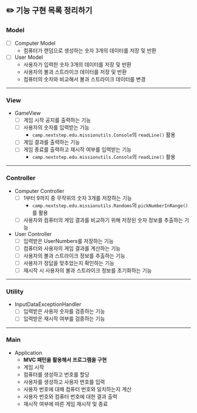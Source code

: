 ## ✏️ 기능 구현 목록 정리하기

### Model
- [ ] Computer Model
  - 컴퓨터가 랜덤으로 생성하는 숫자 3개의 데이터를 저장 및 반환
- [ ] User Model
  - 사용자가 입력한 숫자 3개의 데이터를 저장 및 반환
  - 사용자의 볼과 스트라이크 데이터를 저장 및 반환
  - 컴퓨터의 숫자와 비교해서 볼과 스트라이크 데이터를 변경
---

### View
- GameView
  - [ ] 게임 시작 공지를 출력하는 기능
  - [ ] 사용자의 숫자를 입력받는 기능
    - `camp.nextstep.edu.missionutils.Console`의 `readLine()` 활용
  - [ ] 게임 결과를 출력하는 기능
  - [ ] 게임 종료를 출력하고 재시작 여부를 입력받는 기능
    - `camp.nextstep.edu.missionutils.Console`의 `readLine()` 활용
---

### Controller
- Computer Controller
  - [ ] 1부터 9까지 중 무작위의 숫자 3개를 저장하는 기능 
    - `camp.nextstep.edu.missionutils.Randoms`의 `pickNumberInRange()`를 활용
  - [ ] 사용자와 컴퓨터의 게임 결과를 비교하기 위해 저장된 숫자 정보를 추출하는 기능
- User Controller
  - [ ] 입력받은 UserNumbers를 저장하는 기능
  - [ ] 컴퓨터와 사용자의 게임 결과를 계산하는 기능
  - [ ] 사용자의 볼과 스트라이크 정보를 추출하는 기능
  - [ ] 사용자가 정답을 맞추었는지 확인하는 기능
  - [ ] 재시작 시 사용자의 볼과 스트라이크 정보를 초기화하는 기능
---

### Utility
- InputDataExceptionHandler
  - [ ] 입력받은 사용자 숫자를 검증하는 기능
  - [ ] 입력받은 재시작 여부를 검증하는 기능
---

### Main
- Application
  - <b>MVC 패턴을 활용해서 프로그램을 구현</b>
  - 게임 시작
  - 컴퓨터를 생성하고 번호를 할당
  - 사용자를 생성하고 사용자 번호를 입력
  - 사용자 번호에 대해 컴퓨터 번호와 일치하는지 계산
  - 사용자 번호와 컴퓨터 번호에 대한 결과 출력
  - 재시작 여부에 따른 게임 재시작 및 종료